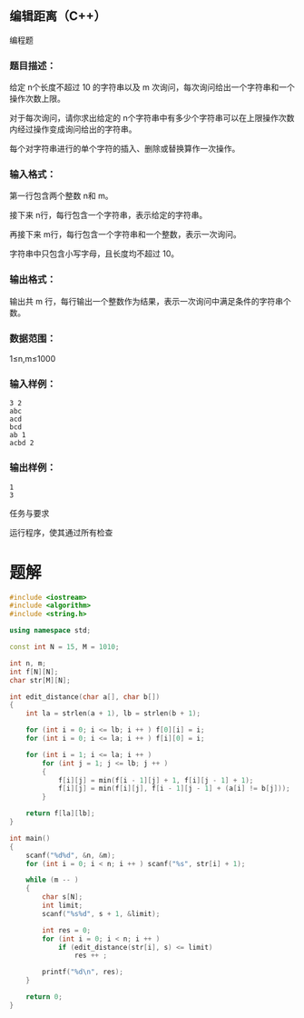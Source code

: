 ## 编辑距离（C++）

编程题

### 题目描述：

给定 n个长度不超过 10 的字符串以及 m 次询问，每次询问给出一个字符串和一个操作次数上限。

对于每次询问，请你求出给定的 n个字符串中有多少个字符串可以在上限操作次数内经过操作变成询问给出的字符串。

每个对字符串进行的单个字符的插入、删除或替换算作一次操作。

### 输入格式：

第一行包含两个整数 n和 m。

接下来 n行，每行包含一个字符串，表示给定的字符串。

再接下来 m行，每行包含一个字符串和一个整数，表示一次询问。

字符串中只包含小写字母，且长度均不超过 10。

### 输出格式：

输出共 m 行，每行输出一个整数作为结果，表示一次询问中满足条件的字符串个数。

### 数据范围：

1≤n,m≤1000

### 输入样例：

```
3 2
abc
acd
bcd
ab 1
acbd 2
```

### 输出样例：

```
1
3
```

任务与要求

运行程序，使其通过所有检查

# 题解
```c++
#include <iostream>
#include <algorithm>
#include <string.h>

using namespace std;

const int N = 15, M = 1010;

int n, m;
int f[N][N];
char str[M][N];

int edit_distance(char a[], char b[])
{
    int la = strlen(a + 1), lb = strlen(b + 1);

    for (int i = 0; i <= lb; i ++ ) f[0][i] = i;
    for (int i = 0; i <= la; i ++ ) f[i][0] = i;

    for (int i = 1; i <= la; i ++ )
        for (int j = 1; j <= lb; j ++ )
        {
            f[i][j] = min(f[i - 1][j] + 1, f[i][j - 1] + 1);
            f[i][j] = min(f[i][j], f[i - 1][j - 1] + (a[i] != b[j]));
        }

    return f[la][lb];
}

int main()
{
    scanf("%d%d", &n, &m);
    for (int i = 0; i < n; i ++ ) scanf("%s", str[i] + 1);

    while (m -- )
    {
        char s[N];
        int limit;
        scanf("%s%d", s + 1, &limit);

        int res = 0;
        for (int i = 0; i < n; i ++ )
            if (edit_distance(str[i], s) <= limit)
                res ++ ;

        printf("%d\n", res);
    }

    return 0;
}
```